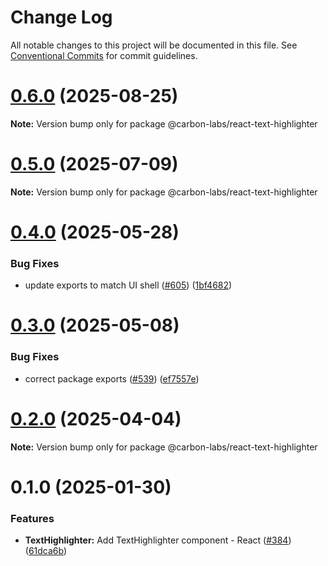 # Change Log

All notable changes to this project will be documented in this file.
See [Conventional Commits](https://conventionalcommits.org) for commit guidelines.

# [0.6.0](https://github.com/carbon-design-system/carbon-labs/compare/@carbon-labs/react-text-highlighter@0.5.0...@carbon-labs/react-text-highlighter@0.6.0) (2025-08-25)

**Note:** Version bump only for package @carbon-labs/react-text-highlighter





# [0.5.0](https://github.com/carbon-design-system/carbon-labs/compare/@carbon-labs/react-text-highlighter@0.4.0...@carbon-labs/react-text-highlighter@0.5.0) (2025-07-09)

**Note:** Version bump only for package @carbon-labs/react-text-highlighter





# [0.4.0](https://github.com/carbon-design-system/carbon-labs/compare/@carbon-labs/react-text-highlighter@0.3.0...@carbon-labs/react-text-highlighter@0.4.0) (2025-05-28)


### Bug Fixes

* update exports to match UI shell ([#605](https://github.com/carbon-design-system/carbon-labs/issues/605)) ([1bf4682](https://github.com/carbon-design-system/carbon-labs/commit/1bf46822620b44cc1ad9ce58913bf26e9c3a2ca1))





# [0.3.0](https://github.com/carbon-design-system/carbon-labs/compare/@carbon-labs/react-text-highlighter@0.2.0...@carbon-labs/react-text-highlighter@0.3.0) (2025-05-08)


### Bug Fixes

* correct package exports ([#539](https://github.com/carbon-design-system/carbon-labs/issues/539)) ([ef7557e](https://github.com/carbon-design-system/carbon-labs/commit/ef7557e10c1385a6bdc60d32361ce7ba2dad263c))





# [0.2.0](https://github.com/carbon-design-system/carbon-labs/compare/@carbon-labs/react-text-highlighter@0.1.0...@carbon-labs/react-text-highlighter@0.2.0) (2025-04-04)

**Note:** Version bump only for package @carbon-labs/react-text-highlighter





# 0.1.0 (2025-01-30)


### Features

* **TextHighlighter:** Add TextHighlighter component - React ([#384](https://github.com/carbon-design-system/carbon-labs/issues/384)) ([61dca6b](https://github.com/carbon-design-system/carbon-labs/commit/61dca6ba71aafcab4a101cb21fc898a630c4c333))
